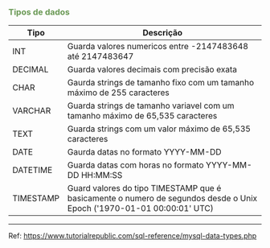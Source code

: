 ### <span style = "color:#6a9955">Tipos de dados </span> 
Tipo      | Descrição
---       | ---
INT       | Guarda valores numericos entre -2147483648 até 2147483647  
DECIMAL   | Guarda valores decimais com precisão exata  
CHAR      | Gaurda strings de tamanho fixo com um tamanho máximo de 255 caracteres  
VARCHAR   | Guarda strings de tamanho variavel com um tamanho máximo de 65,535 caracteres  
TEXT      | Guarda strings com um valor máximo de 65,535 caracteres  
DATE      | Gaurda datas no formato YYYY-MM-DD  
DATETIME  | Guarda datas com horas no formato YYYY-MM-DD HH:MM:SS  
TIMESTAMP | Guard valores do tipo TIMESTAMP que é basicamente o numero de segundos desde o Unix Epoch   ('1970-01-01 00:00:01' UTC)  
---
Ref: https://www.tutorialrepublic.com/sql-reference/mysql-data-types.php  
